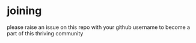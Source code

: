 # joining

please raise an issue on this repo with your github username to become a part of this thriving community

